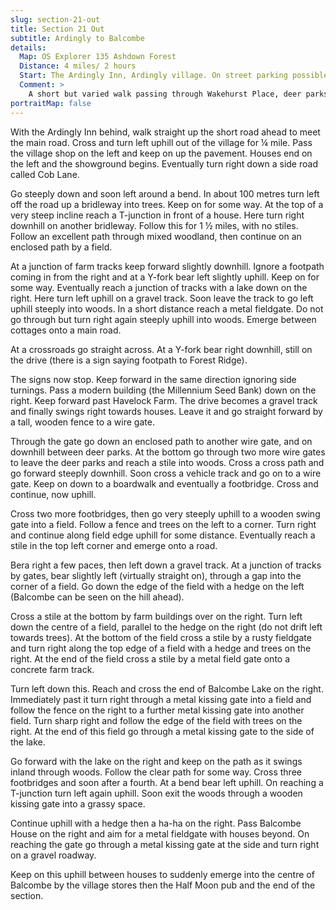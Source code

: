 ```yaml
---
slug: section-21-out
title: Section 21 Out
subtitle: Ardingly to Balcombe
details:
  Map: OS Explorer 135 Ashdown Forest
  Distance: 4 miles/ 2 hours
  Start: The Ardingly Inn, Ardingly village. On street parking possible. Cross and turn left (there is a narrow path along the top of the verge). Just past the first house on the right, turn right into the entrance to Wakehurst Place. Keep on for some way along this drive, ignoring a path soon going off right. Pass a car park on the left and then the rear of a café (the Seed Café).
  Comment: >
    A short but varied walk passing through Wakehurst Place, deer parks and lakes. Some uphill climbs.
portraitMap: false
---
```

With the Ardingly Inn behind, walk straight up the short road ahead to meet the main road. Cross and turn left uphill out of the village for ¼ mile. Pass the village shop on the left and keep on up the pavement. Houses end on the left and the showground begins. Eventually turn right down a side road called Cob Lane.

Go steeply down and soon left around a bend. In about 100 metres turn left off the road up a bridleway into trees. Keep on for some way. At the top of a very steep incline reach a T-junction in front of a house. Here turn right downhill on another bridleway. Follow this for 1 ½ miles, with no stiles. Follow an excellent path through mixed woodland, then continue on an enclosed path by a field.

At a junction of farm tracks keep forward slightly downhill. Ignore a footpath coming in from the right and at a Y-fork bear left slightly uphill. Keep on for some way. Eventually reach a junction of tracks with a lake down on the right. Here turn left uphill on a gravel track. Soon leave the track to go left uphill steeply into woods. In a short distance reach a metal fieldgate. Do not go through but turn right again steeply uphill into woods. Emerge between cottages onto a main road.

At a crossroads go straight across. At a Y-fork bear right downhill, still on the drive (there is a sign saying footpath to Forest Ridge).

The signs now stop. Keep forward in the same direction ignoring side turnings. Pass a modern building (the Millennium Seed Bank) down on the right. Keep forward past Havelock Farm. The drive becomes a gravel track and finally swings right towards houses. Leave it and go straight forward by a tall, wooden fence to a wire gate.

Through the gate go down an enclosed path to another wire gate, and on downhill between deer parks. At the bottom go through two more wire gates to leave the deer parks and reach a stile into woods. Cross a cross path and go forward steeply downhill. Soon cross a vehicle track and go on to a wire gate. Keep on down to a boardwalk and eventually a footbridge. Cross and continue, now uphill.

Cross two more footbridges, then go very steeply uphill to a wooden swing gate into a field. Follow a fence and trees on the left to a corner. Turn right and continue along field edge uphill for some distance. Eventually reach a stile in the top left corner and emerge onto a road.

Bera right a few paces, then left down a gravel track. At a junction of tracks by gates, bear slightly left (virtually straight on), through a gap into the corner of a field. Go down the edge of the field with a hedge on the left (Balcombe can be seen on the hill ahead).

Cross a stile at the bottom by farm buildings over on the right. Turn left down the centre of a field, parallel to the hedge on the right (do not drift left towards trees). At the bottom of the field cross a stile by a rusty fieldgate and turn right along the top edge of a field with a hedge and trees on the right. At the end of the field cross a stile by a metal field gate onto a concrete farm track.

Turn left down this. Reach and cross the end of Balcombe Lake on the right. Immediately past it turn right through a metal kissing gate into a field and follow the fence on the right to a further metal kissing gate into another field. Turn sharp right and follow the edge of the field with trees on the right. At the end of this field go through a metal kissing gate to the side of the lake.

Go forward with the lake on the right and keep on the path as it swings inland through woods. Follow the clear path for some way. Cross three footbridges and soon after a fourth. At a bend bear left uphill. On reaching a T-junction turn left again uphill. Soon exit the woods through a wooden kissing gate into a grassy space.

Continue uphill with a hedge then a ha-ha on the right. Pass Balcombe House on the right and aim for a metal fieldgate with houses beyond. On reaching the gate go through a metal kissing gate at the side and turn right on a gravel roadway.

Keep on this uphill between houses to suddenly emerge into the centre of Balcombe by the village stores then the Half Moon pub and the end of the section.

